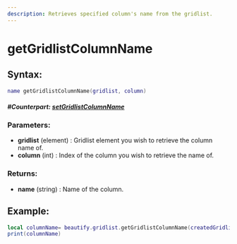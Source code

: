 ```yaml
---
description: Retrieves specified column's name from the gridlist.
---
```


# getGridlistColumnName

## **Syntax:**

```lua
name getGridlistColumnName(gridlist, column)
```

#### _**\#Counterpart:**_ [_**setGridlistColumnName**_](setgridlistcolumnname.md)

### **Parameters:**

* **gridlist** \(element\) : Gridlist element you wish to retrieve the column name of.
* **column** \(int\) : Index of the column you wish to retrieve the name of.

### **Returns:**

* **name** \(string\) : Name of the column.

## **Example:**

```lua
local columnName= beautify.gridlist.getGridlistColumnName(createdGridlist, 1)
print(columnName)
```

